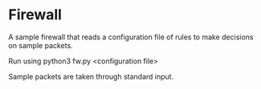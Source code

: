 # Firewall
A sample firewall that reads a configuration file of rules to make decisions on sample packets.

Run using python3 fw.py \<configuration file>

Sample packets are taken through standard input.
